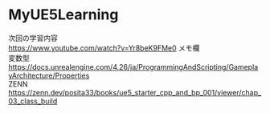 # MyUE5Learning
次回の学習内容 <br>
https://www.youtube.com/watch?v=Yr8beK9FMe0
メモ欄 <br>
変数型 <br>
https://docs.unrealengine.com/4.26/ja/ProgrammingAndScripting/GameplayArchitecture/Properties
<br> ZENN <br>
https://zenn.dev/posita33/books/ue5_starter_cpp_and_bp_001/viewer/chap_03_class_build


